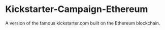 # Kickstarter-Campaign-Ethereum
A version of the famous kickstarter.com built on the Ethereum blockchain.
